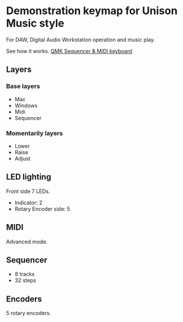 # Demonstration keymap for Unison Music style

For DAW, Digital Audio Workstation operation and music play.  

See how it works.
[QMK Sequencer & MIDI keyboard](https://youtu.be/_A8NaXlWKeE)

## Layers

### Base layers
- Mac
- Windows
- Midi
- Sequencer

### Momentarily layers
- Lower
- Raise
- Adjust

## LED lighting

Front side 7 LEDs.

- Indicator: 2
- Rotary Encoder side: 5

## MIDI

Advanced mode.
## Sequencer

- 8 tracks
- 32 steps

## Encoders

5 rotary encoders.
